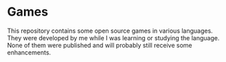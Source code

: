 # Games

This repository contains some open source games in various languages. They were developed by me while I was learning or studying the language. None of them were published and will probably still receive some enhancements.
